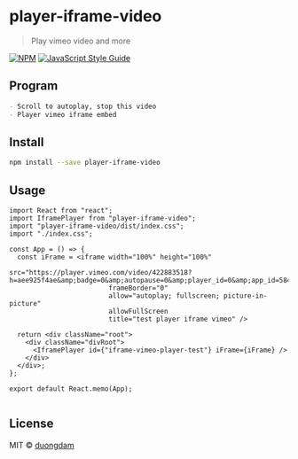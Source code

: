 # player-iframe-video

> Play vimeo video and more

[![NPM](https://img.shields.io/npm/v/player-iframe-video.svg)](https://www.npmjs.com/package/player-iframe-video) [![JavaScript Style Guide](https://img.shields.io/badge/code_style-standard-brightgreen.svg)](https://standardjs.com)

## Program

```markdown
- Scroll to autoplay, stop this video
- Player vimeo iframe embed
```

## Install

```bash
npm install --save player-iframe-video
```

## Usage

```tsx
import React from "react";
import IframePlayer from "player-iframe-video";
import "player-iframe-video/dist/index.css";
import "./index.css";

const App = () => {
  const iFrame = <iframe width="100%" height="100%"
                         src="https://player.vimeo.com/video/422883518?h=aee925f4ae&amp;badge=0&amp;autopause=0&amp;player_id=0&amp;app_id=58479&amp;loop=1"
                         frameBorder="0"
                         allow="autoplay; fullscreen; picture-in-picture"
                         allowFullScreen
                         title="test player iframe vimeo" />

  return <div className="root">
    <div className="divRoot">
      <IframePlayer id={"iframe-vimeo-player-test"} iFrame={iFrame} />
    </div>
  </div>;
};

export default React.memo(App);


```

## License

MIT © [duongdam](https://github.com/duongdam)
